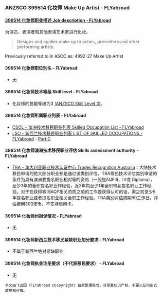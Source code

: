 ### ANZSCO 399514 化妆师 Make Up Artist - FLYabroad ###

#### [399514 化妆师职业描述 Job description - FLYabroad](http://www.flyabroadvisa.com/anzsco/3995.html#399514)

为演员、表演者和其他表演艺术家进行化妆。

> Designs and applies make up to actors, presenters and other performing artists. 

Previously referred to in ASCO as:
4992-27 Make Up Artist

#### 399514 化妆师职位别名 - FLYabroad
 
- 无

#### 399514 化妆师技术等级 Skill level - FLYabroad

- 化妆师的技能等级为3 [(ANZSCO Skill Level 3)](http://www.flyabroadvisa.com/anzsco/)。

#### 399514 化妆师所属职业列表 - FLYabroad

- [CSOL - 澳洲技术移民职业列表 Skilled Occupation List - FLYabroad](http://www.flyabroadvisa.com/sol/)
- [LSO - 新西兰技术移民职业列表 LIST OF SKILLED OCCUPATIONS - FLYabroad](http://nz.flyabroadvisa.com/lso/) - [Part C](partc)

#### 399514 化妆师澳洲技术移民职业评估 Skills assessment authority - FLYabroad

- [TRA - 澳大利亚职业技术认证中心 Trades Recognition Australia](http://www.flyabroadvisa.com/ass/tra.html)：大陆技术移民申请的绝大部分职业都是通过该类别评估。TRA移民技术评估类别申请的条件为具有澳洲要提名职业相对等的资格（一般是AQFIII，IV或 Diploma），至少3年的全职提名职业作经验，近2年内至少1年全职带薪提名职业工作经验。对于在获得等同AQF相关资质之前的工作要获得认可的话，需之前至少5年提名职业或者提名职业相关全职工作经验。TRA类别评估周期60工作日，评估费用300澳币，不支持信用卡。

#### 399514 化妆师州担保情况 - FLYabroad

- 无

#### 399514 化妆师新西兰技术移民紧缺职业加分要求 - FLYabroad

- 不属于新西兰绝对紧缺职业

#### 399514 化妆师执业注册要求（不代表移民要求） - FLYabroad

- 无

`本文由飞出国（FLYabroad @Copyright）独家整理完成，请尊重知识产权，不要以任何形式散布和传播。`